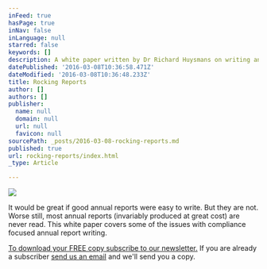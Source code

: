 ```yaml
---
inFeed: true
hasPage: true
inNav: false
inLanguage: null
starred: false
keywords: []
description: A white paper written by Dr Richard Huysmans on writing annual reports.
datePublished: '2016-03-08T10:36:58.471Z'
dateModified: '2016-03-08T10:36:48.233Z'
title: Rocking Reports
author: []
authors: []
publisher:
  name: null
  domain: null
  url: null
  favicon: null
sourcePath: _posts/2016-03-08-rocking-reports.md
published: true
url: rocking-reports/index.html
_type: Article

---
```

![](https://the-grid-user-content.s3-us-west-2.amazonaws.com/9e21e692-394b-4786-8118-1acf27f35e78.jpg)

It would be great if good annual reports were easy to write. But they are not. Worse still, most annual reports (invariably produced at great cost) are never read. This white paper covers some of the issues with compliance focused annual report writing.

[To download your FREE copy subscribe to our newsletter.][0] If you are already a subscriber [][1][send us an email][1] and we'll send you a copy.

[0]: http://vbic.us7.list-manage.com/subscribe?u=2cc4239758d763b87b7070e86&id=5606321d11
[1]: mailto:contactus@ravencg.com.au